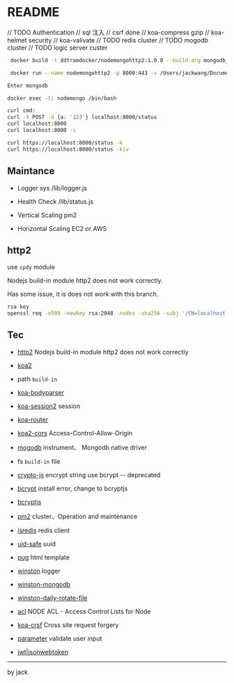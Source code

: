 # README

// TODO Authentication
// sql 注入
// csrf done
// koa-compress gzip
// koa-helmet security
// koa-valivate
// TODO redis cluster
// TODO mogodb cluster
// TODO logic server custer


```bash
 docker build -t ddtramdocker/nodemongohttp2:1.0.0 --build-arg mongodb_container_name=mongodb_mongo_1 --build-arg app_env=dev  .

 docker run --name nodemongohttp2 -p 8000:443 -v /Users/jackwang/Documents/Dev/nodejs/nodeMongodDocker/localhost-cert.pem:/usr/src/app/localhost-cert.pem  -v /Users/jackwang/Documents/Dev/nodejs/nodeMongodDocker/localhost-privkey.pem:/usr/src/app/localhost-privkey.pem  -v /Users/jackwang/Documents/Dev/nodejs/nodeMongodDocker/src:/usr/src/app -v  /Users/jackwang/Documents/Dev/nodejs/nodeMongodDocker/package.json:/usr/src/app/package.json -v /Users/jackwang/Documents/Dev/nodejs/nodeMongodDocker/node_modules:/usr/src/app/node_modules  --network=mongodb_default -d a4fd2d9322a2

Enter mongodb

docker exec -ti nodemongo /bin/bash

curl cmd:
curl -X POST -d {a: '123'} localhost:8000/status
curl localhost:8000
curl localhost:8000 -i

curl https://localhost:8000/status -k
curl https://localhost:8000/status -kiv

```

## Maintance

- Logger sys /lib/logger.js

- Health Check /lib/status.js

- Vertical Scaling pm2

- Horizontal Scaling EC2 or AWS

## http2

use `spdy` module

Nodejs build-in module http2 does not work correctly.

Has some issue, it is does not work with this branch.

```bash
rsa key
openssl req -x509 -newkey rsa:2048 -nodes -sha256 -subj '/CN=localhost'  -keyout localhost-privkey.pem -out localhost-cert.pem

```

## Tec

- [http2](https://www.npmjs.com/package/spdy) Nodejs build-in module http2 does not work correctly

- [koa2](https://www.npmjs.com/package/koa2)

- path `build-in`

- [koa-bodyparser](https://www.npmjs.com/package/koa-bodyparser)

- [koa-session2](https://www.npmjs.com/package/koa-session2) session

- [koa-router](https://www.npmjs.com/package/koa-rouuter)

- [koa2-cors](https://www.npmjs.com/package/koa2-cors) Access-Control-Allow-Origin

- [mogodb](https://www.npmjs.com/package/mongo) instrument、 Mongodb native driver

- fs `build-in` file

- [crypto-js](https://www.npmjs.com/package/crypto-js)   encrypt string use bcrypt -- deprecated

- [bcrypt](https://www.npmjs.com/package/bcrypt) install error, change to bcryptjs

- [bcryptjs](https://www.npmjs.com/package/bcryptjs)

- [pm2](https://www.npmjs.com/package/pm2) cluster、Operation and maintenance

- [isredis](https://www.npmjs.com/package/ioredis) redis client

- [uid-safe](https://www.npmjs.com/package/uid-safe) uuid

- [pug](https://pugjs.org/api/getting-started.html) html template

- [winston](https://github.com/winstonjs/winston) logger

- [winston-mongodb](https://www.npmjs.com/package/winston-mongodb)

- [winston-daily-rotate-file](https://www.npmjs.com/package/winston-daily-rotate-file)

- [acl](https://github.com/OptimalBits/node_acl) NODE ACL - Access Control Lists for Node

- [koa-crsf](https://www.npmjs.com/package/koa-csrf)  Cross site request forgery

- [parameter](https://www.npmjs.com/package/parameter) validate user input

- [jwt|jsonwebtoken](https://www.npmjs.com/package/jsonwebtoken)

----
by jack

